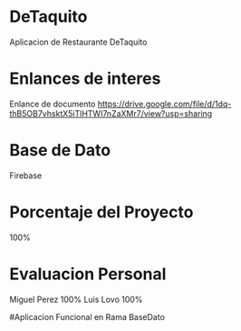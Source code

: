 # DeTaquito
 Aplicacion  de Restaurante DeTaquito  
 
# Enlances de interes 
  Enlance de documento 
  https://drive.google.com/file/d/1dq-thB5OB7vhsktX5iTlHTWI7nZaXMr7/view?usp=sharing
  
# Base de Dato 
   Firebase
   
# Porcentaje del Proyecto 
  100%
# Evaluacion Personal 
  Miguel Perez      100%
  Luis  Lovo        100%
 
#Aplicacion 
  Funcional en Rama BaseDato
  
